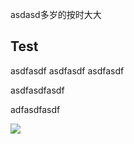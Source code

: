 asdasd多岁的按时大大

## Test

asdfasdf
asdfasdf
asdfasdf

asdfasdfasdf

adfasdfasdf

![](_res/1476587822180_1.png)
